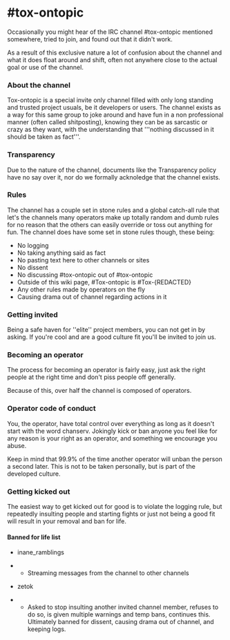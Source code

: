 # #tox-ontopic

Occasionally you might hear of the IRC channel #tox-ontopic mentioned somewhere, tried to join, and found out that it didn't work.

As a result of this exclusive nature a lot of confusion about the channel and what it does float around and shift, often not anywhere 
close to the actual goal or use of the channel.

### About the channel
Tox-ontopic is a special invite only channel filled with only long standing and trusted project usuals, be it developers or users. The channel exists as a way for this same group to joke around and have fun in a non professional manner (often called shitposting), knowing they can be as sarcastic or crazy as they want, with the understanding that '''nothing discussed in it should be taken as fact'''.

### Transparency
Due to the nature of the channel, documents like the Transparency policy have no say over it, nor do we formally acknoledge that the channel exists.

### Rules
The channel has a couple set in stone rules and a global catch-all rule that let's the channels many operators make up totally random and dumb rules for no reason that the others can easily override or toss out anything for fun. The channel does have some set in stone rules though, these being:

* No logging
* No taking anything said as fact
* No pasting text here to other channels or sites
* No dissent 
* No discussing #tox-ontopic out of #tox-ontopic
* Outside of this wiki page, #Tox-ontopic is #Tox-{REDACTED}
* Any other rules made by operators on the fly
* Causing drama out of channel regarding actions in it

### Getting invited
Being a safe haven for ''elite'' project members, you can not get in by asking. If you're cool and are a good culture fit you'll be invited to join us.

### Becoming an operator
The process for becoming an operator is fairly easy, just ask the right people at the right time and don't piss people off generally.

Because of this, over half the channel is composed of operators.

### Operator code of conduct
You, the operator, have total control over everything as long as it doesn't start with the word chanserv. Jokingly kick or ban anyone you feel like for any reason is your right as an operator, and something we encourage you abuse. 

Keep in mind that 99.9% of the time another operator will unban the person a second later. This is not to be taken personally, but is part of the developed culture.

### Getting kicked out
The easiest way to get kicked out for good is to violate the logging rule, but repeatedly insulting people and starting fights or just not being a good fit will result in your removal and ban for life.


#### Banned for life list

* inane_ramblings
* * Streaming messages from the channel to other channels

* zetok
* * Asked to stop insulting another invited channel member, refuses to do so, is given multiple warnings and temp bans, continues this. Ultimately banned for dissent, causing drama out of channel, and keeping logs.
